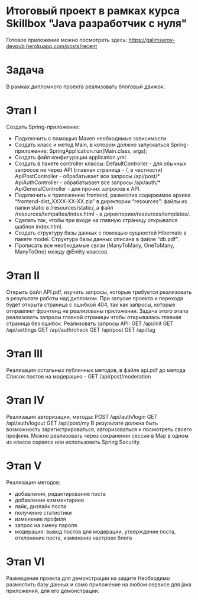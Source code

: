 # Итоговый проект в рамках курса Skillbox "Java разработчик с нуля"
Готовое приложение можно посмотреть здесь: https://galimsarov-devpub.herokuapp.com/posts/recent


# Задача
В рамках дипломного проекта реализовать блоговый движок.


# Этап I

Создать Spring-приложение:
- Подключить с помощью Maven необходимые зависимости.
- Создать класс и метод Main, в котором должно запускаться Spring-приложение:
    SpringApplication.run(Main.class, args);
- Создать файл конфигурации application.yml
- Создать в пакете controller классы:
    DefaultController - для обычных запросов не через API (главная страница - /, в частности)
    ApiPostController - обрабатывает все запросы /api/post/*
    ApiAuthController - обрабатывает все запросы /api/auth/*
    ApiGeneralController - для прочих запросов к API.
- Подключить к приложению frontend, разместив содержимое архива “frontend-dist_XXXX-XX-XX.zip” в директории “resources”: файлы из папки static в /resources/static/, а файл /resources/tempaltes/index.html - в директорию/resources/templates/.
- Сделать так, чтобы при входе на главную страницу открывался шаблон index.html.
- Создать структуру базы данных с помощью сущностей Hibernate в пакете model. Структура базы данных описана в файле “db.pdf”.
- Прописать все необходимые связи (ManyToMany, OneToMany, ManyToOne) между @Entity классов.


# Этап II

Открыть файл API.pdf, изучить запросы, которые требуется реализовать в результате работы над дипломом.
При запуске проекта и перехода будет открыта страница с ошибкой 404, так как запросы, которые отправляет фронтенд не реализованы приложении. Задача этого этапа реализовать запросы главной страницы чтобы открывалась главная страница без ошибок.
Реализовать запросы API:
  GET /api/init
  GET /api/settings
  GET /api/auth/check
  GET /api/post
  GET /api/tag


# Этап III

Реализация остальных публичных методов, в файле api.pdf до метода 
  Список постов на модерацию - GET /api/post/moderation


# Этап IV

Реализация авторизации, методы:
  POST /api/auth/login
  GET /api/auth/logout
  GET /api/post/my
В результате должна быть возможность зарегистрироваться, авторизоваться и посмотреть своего профиля.
Можно реализовать через сохранении сессии в Map в одном из классе сервисе или использовать Spring Security.


# Этап V 

Реализация методов:
- добавления, редактирование поста
- добавление комментариев
- лайк, дизлайк поста
- получение статистики
- изменение профиля
- запрос на смену пароля
- модерация: вывод постов для модерации, утверждение поста, отклонение поста, изменение настроек блога


# Этап VI

Размещение проекта для демонстрации на защите
Необходимо разместить базу данных и само приложение на любом сервисе для java приложений, для его демонстрации.


